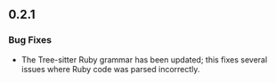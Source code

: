 ## 0.2.1

### Bug Fixes

* The Tree-sitter Ruby grammar has been updated; this fixes several issues where Ruby code was parsed incorrectly.
